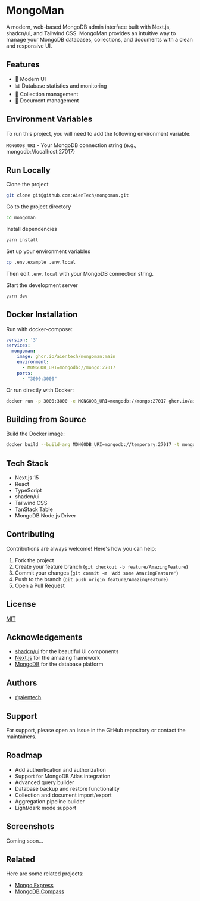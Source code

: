 # MongoMan

A modern, web-based MongoDB admin interface built with Next.js, shadcn/ui, and Tailwind CSS. MongoMan provides an intuitive way to manage your MongoDB databases, collections, and documents with a clean and responsive UI.

## Features

- 🎨 Modern UI
- 📊 Database statistics and monitoring
- 📝 Collection management
- 📄 Document management

## Environment Variables

To run this project, you will need to add the following environment variable:

`MONGODB_URI` - Your MongoDB connection string (e.g., mongodb://localhost:27017)

## Run Locally

Clone the project

```bash
git clone git@github.com:AienTech/mongoman.git
```

Go to the project directory

```bash
cd mongoman
```

Install dependencies

```bash
yarn install
```

Set up your environment variables

```bash
cp .env.example .env.local
```

Then edit `.env.local` with your MongoDB connection string.

Start the development server

```bash
yarn dev
```

## Docker Installation

Run with docker-compose:

```yaml
version: '3'
services:
  mongoman:
    image: ghcr.io/aientech/mongoman:main
    environment:
      - MONGODB_URI=mongodb://mongo:27017
    ports:
      - "3000:3000"
```

Or run directly with Docker:

```bash
docker run -p 3000:3000 -e MONGODB_URI=mongodb://mongo:27017 ghcr.io/aientech/mongoman:main
```

## Building from Source

Build the Docker image:

```bash
docker build --build-arg MONGODB_URI=mongodb://temporary:27017 -t mongoman .
```

## Tech Stack

- Next.js 15
- React
- TypeScript
- shadcn/ui
- Tailwind CSS
- TanStack Table
- MongoDB Node.js Driver

## Contributing

Contributions are always welcome! Here's how you can help:

1. Fork the project
2. Create your feature branch (`git checkout -b feature/AmazingFeature`)
3. Commit your changes (`git commit -m 'Add some AmazingFeature'`)
4. Push to the branch (`git push origin feature/AmazingFeature`)
5. Open a Pull Request


## License

[MIT](https://choosealicense.com/licenses/mit/)

## Acknowledgements

- [shadcn/ui](https://ui.shadcn.com/) for the beautiful UI components
- [Next.js](https://nextjs.org/) for the amazing framework
- [MongoDB](https://www.mongodb.com/) for the database platform

## Authors

- [@aientech](https://github.com/aientech)

## Support

For support, please open an issue in the GitHub repository or contact the maintainers.

## Roadmap

- Add authentication and authorization
- Support for MongoDB Atlas integration
- Advanced query builder
- Database backup and restore functionality
- Collection and document import/export
- Aggregation pipeline builder
- Light/dark mode support

## Screenshots

Coming soon...

## Related

Here are some related projects:

- [Mongo Express](https://github.com/mongo-express/mongo-express)
- [MongoDB Compass](https://www.mongodb.com/products/compass)